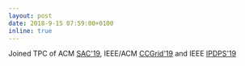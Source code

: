 ```yaml
---
layout: post
date: 2018-9-15 07:59:00+0100
inline: true
---
```


Joined TPC of ACM [SAC'19](https://www.sigapp.org/sac/sac2019/), IEEE/ACM [CCGrid'19](http://www.ccgrid2019.org/index.html) and IEEE [IPDPS'19](http://www.ipdps.org/)